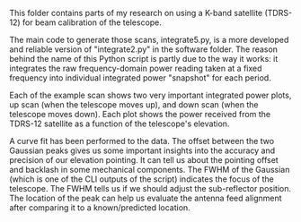 This folder contains parts of my research on using a K-band satellite (TDRS-12) for beam calibration of the telescope.

The main code to generate those scans, integrate5.py, is a more developed and reliable version of "integrate2.py" in the software folder. The reason behind the name of this Python script is partly due to the way it works: it integrates the raw frequency-domain power reading taken at a fixed frequency into individual integrated power "snapshot" for each period.

Each of the example scan shows two very important integrated power plots, up scan (when the telescope moves up), and down scan (when the telescope moves down). Each plot shows the power received from the TDRS-12 satellite as a function of the telescope's elevation.

A curve fit has been performed to the data. The offset between the two Gaussian peaks gives us some important insights into the accuracy and precision of our elevation pointing. It can tell us about the pointing offset and backlash in some mechanical components. The FWHM of the Gaussian (which is one of the CLI outputs of the script) indicates the focus of the telescope. The FWHM tells us if we should adjust the sub-reflector position. The location of the peak can help us evaluate the antenna feed alignment after comparing it to a known/predicted location.
